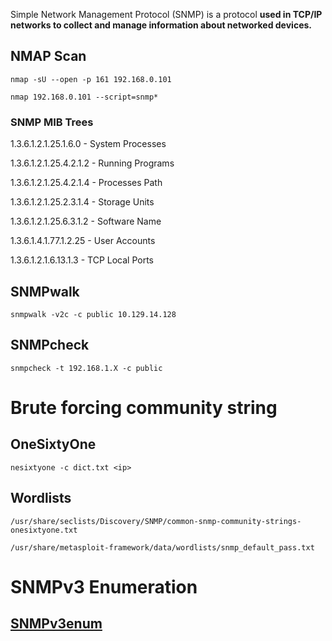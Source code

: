 Simple Network Management Protocol (SNMP) is a protocol **used in TCP/IP networks to collect and manage information about networked devices.**
## NMAP Scan

```
nmap -sU --open -p 161 192.168.0.101

nmap 192.168.0.101 --script=snmp*
```

### SNMP MIB Trees

1.3.6.1.2.1.25.1.6.0 - System Processes

1.3.6.1.2.1.25.4.2.1.2 - Running Programs

1.3.6.1.2.1.25.4.2.1.4 - Processes Path

1.3.6.1.2.1.25.2.3.1.4 - Storage Units

1.3.6.1.2.1.25.6.3.1.2 - Software Name

1.3.6.1.4.1.77.1.2.25 - User Accounts

1.3.6.1.2.1.6.13.1.3 - TCP Local Ports

## SNMPwalk

```
snmpwalk -v2c -c public 10.129.14.128
```

## SNMPcheck

```
snmpcheck -t 192.168.1.X -c public
```

# Brute forcing community string

## OneSixtyOne

```
nesixtyone -c dict.txt <ip>
```

## Wordlists

```
/usr/share/seclists/Discovery/SNMP/common-snmp-community-strings-onesixtyone.txt

/usr/share/metasploit-framework/data/wordlists/snmp_default_pass.txt
```

# SNMPv3 Enumeration

## [SNMPv3enum](https://github.com/raesene/TestingScripts/blob/main/snmpv3enum.rb)